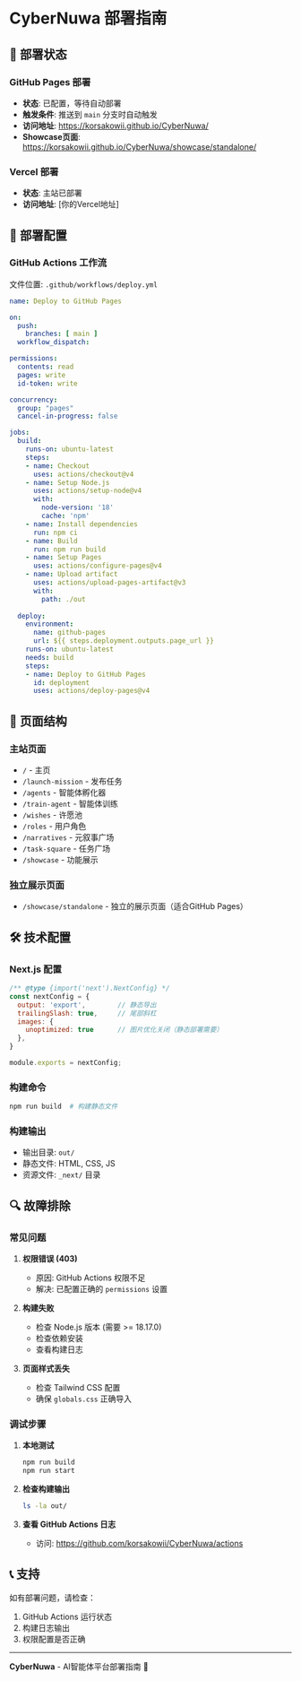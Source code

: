 # CyberNuwa 部署指南

## 🚀 部署状态

### GitHub Pages 部署
- **状态**: 已配置，等待自动部署
- **触发条件**: 推送到 `main` 分支时自动触发
- **访问地址**: https://korsakowii.github.io/CyberNuwa/
- **Showcase页面**: https://korsakowii.github.io/CyberNuwa/showcase/standalone/

### Vercel 部署
- **状态**: 主站已部署
- **访问地址**: [你的Vercel地址]

## 🔧 部署配置

### GitHub Actions 工作流
文件位置: `.github/workflows/deploy.yml`

```yaml
name: Deploy to GitHub Pages

on:
  push:
    branches: [ main ]
  workflow_dispatch:

permissions:
  contents: read
  pages: write
  id-token: write

concurrency:
  group: "pages"
  cancel-in-progress: false

jobs:
  build:
    runs-on: ubuntu-latest
    steps:
    - name: Checkout
      uses: actions/checkout@v4
    - name: Setup Node.js
      uses: actions/setup-node@v4
      with:
        node-version: '18'
        cache: 'npm'
    - name: Install dependencies
      run: npm ci
    - name: Build
      run: npm run build
    - name: Setup Pages
      uses: actions/configure-pages@v4
    - name: Upload artifact
      uses: actions/upload-pages-artifact@v3
      with:
        path: ./out
        
  deploy:
    environment:
      name: github-pages
      url: ${{ steps.deployment.outputs.page_url }}
    runs-on: ubuntu-latest
    needs: build
    steps:
    - name: Deploy to GitHub Pages
      id: deployment
      uses: actions/deploy-pages@v4
```

## 📁 页面结构

### 主站页面
- `/` - 主页
- `/launch-mission` - 发布任务
- `/agents` - 智能体孵化器
- `/train-agent` - 智能体训练
- `/wishes` - 许愿池
- `/roles` - 用户角色
- `/narratives` - 元叙事广场
- `/task-square` - 任务广场
- `/showcase` - 功能展示

### 独立展示页面
- `/showcase/standalone` - 独立的展示页面（适合GitHub Pages）

## 🛠️ 技术配置

### Next.js 配置
```javascript
/** @type {import('next').NextConfig} */
const nextConfig = {
  output: 'export',        // 静态导出
  trailingSlash: true,     // 尾部斜杠
  images: {
    unoptimized: true      // 图片优化关闭（静态部署需要）
  },
}

module.exports = nextConfig;
```

### 构建命令
```bash
npm run build  # 构建静态文件
```

### 构建输出
- 输出目录: `out/`
- 静态文件: HTML, CSS, JS
- 资源文件: `_next/` 目录

## 🔍 故障排除

### 常见问题

1. **权限错误 (403)**
   - 原因: GitHub Actions 权限不足
   - 解决: 已配置正确的 `permissions` 设置

2. **构建失败**
   - 检查 Node.js 版本 (需要 >= 18.17.0)
   - 检查依赖安装
   - 查看构建日志

3. **页面样式丢失**
   - 检查 Tailwind CSS 配置
   - 确保 `globals.css` 正确导入

### 调试步骤

1. **本地测试**
   ```bash
   npm run build
   npm run start
   ```

2. **检查构建输出**
   ```bash
   ls -la out/
   ```

3. **查看 GitHub Actions 日志**
   - 访问: https://github.com/korsakowii/CyberNuwa/actions

## 📞 支持

如有部署问题，请检查：
1. GitHub Actions 运行状态
2. 构建日志输出
3. 权限配置是否正确

---

**CyberNuwa** - AI智能体平台部署指南 🚀 